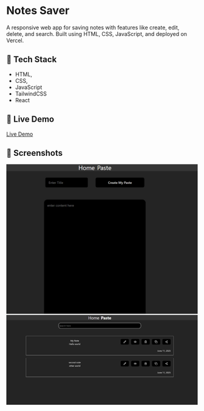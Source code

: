 # Notes Saver

A responsive web app for saving notes with features like create, edit, delete, and search. Built using HTML, CSS, JavaScript, and deployed on Vercel.

## 🚀 Tech Stack
- HTML,
-  CSS,
-  JavaScript
-  TailwindCSS
-  React


## 🔗 Live Demo
[Live Demo](https://notes-saver-dwrd.vercel.app/)

## 📸 Screenshots
![Notes Saver Screenshot](src/Screenshots/img1.png)
![Notes Saver Screenshot](src/Screenshots/img2.png)


